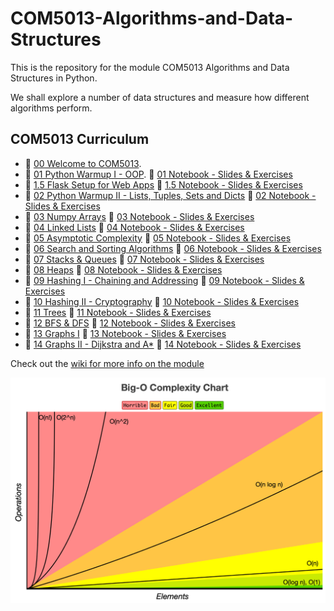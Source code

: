 # COM5013-Algorithms-and-Data-Structures
This is the repository for the module COM5013 Algorithms and Data Structures in Python.

We shall explore a number of data structures and measure how different algorithms perform.

## COM5013 Curriculum 
* 🎥 [00 Welcome to COM5013](https://youtu.be/g0u1S87g4_w).  
* 🎥 [01 Python Warmup I - OOP](https://youtu.be/Kl7fp7k4jPE?si=twyQjh9m-sXXNRuG). 📝 [01 Notebook - Slides & Exercises](https://github.com/NicholasDay1992/COM5013-Algorithms-and-Data-Structures/blob/main/01%20Python%20Warmup/01%20Python%20Basics%20to%20OOP.ipynb)   
* 🎥 [1.5 Flask Setup for Web Apps](https://youtu.be/JWb-m8rSND0) 📝 [1.5 Notebook - Slides & Exercises](https://github.com/NicholasDay1992/COM5013-Algorithms-and-Data-Structures/blob/main/01%20Python%20Warmup/01%20Python%20Flask.ipynb)  
* 🎥 [02 Python Warmup II - Lists, Tuples, Sets and Dicts](https://youtu.be/S716xMF15Ec) 📝 [02 Notebook - Slides & Exercises](https://github.com/NicholasDay1992/COM5013-Algorithms-and-Data-Structures/blob/main/02%20Python%20Lists%2C%20Tuples%2C%20Sets%2C%20Dicts/02%20Python%20Data%20Structures.ipynb) 
* 🎥 [03 Numpy Arrays](https://youtu.be/bSMg7RFFrGA) 📝 [03 Notebook - Slides & Exercises](https://github.com/NicholasDay1992/COM5013-Algorithms-and-Data-Structures/blob/main/03%20Numpy%20Arrays/03%20Python%20Numpy.ipynb)  
* 🎥 [04 Linked Lists](https://youtu.be/w0oxcxj770o) 📝 [04 Notebook - Slides & Exercises](https://github.com/NicholasDay1992/COM5013-Algorithms-and-Data-Structures/blob/main/04%20Nodes%20and%20Linked%20Lists/04%20Python%20Linked%20Lists.ipynb)
* 🎥 [05 Asymptotic Complexity](https://youtu.be/rtUw8I6_Nvc) 📝 [05 Notebook - Slides & Exercises](https://github.com/NicholasDay1992/COM5013-Algorithms-and-Data-Structures/blob/main/05%20Big%20O%20Notation/05%20Asymptotic%20Notation.ipynb) 
* 🎥 [06 Search and Sorting Algorithms](https://youtu.be/EDlga-vpp4I) 📝 [06 Notebook - Slides & Exercises](https://github.com/NicholasDay1992/COM5013-Algorithms-and-Data-Structures/blob/main/06%20Sort%20and%20Search/06%20Search%20and%20Sort%20Algorithms.ipynb)
* 🎥 [07 Stacks & Queues](https://youtu.be/XjsJQgED23w) 📝 [07 Notebook - Slides & Exercises](https://github.com/NicholasDay1992/COM5013-Algorithms-and-Data-Structures/blob/main/07%20Stacks%20and%20Queues/07%20Stacks%20and%20Queues.ipynb)
* 🎥 [08 Heaps](https://youtu.be/ACNCyCbc3dc) 📝 [08 Notebook - Slides & Exercises](https://github.com/NicholasDay1992/COM5013-Algorithms-and-Data-Structures/blob/main/08%20Heaps/08%20Heaps.ipynb)
* 🎥 [09 Hashing I - Chaining and Addressing](https://youtu.be/biqWDKFONlY?si=EtGMLuLtYFzZDq5Z)  📝 [09 Notebook - Slides & Exercises](https://github.com/NicholasDay1992/COM5013-Algorithms-and-Data-Structures/blob/main/09%20Hashing%20and%20Collisions/09%20Hashing%20and%20Collisions.ipynb)
* 🎥 [10 Hashing II - Cryptography](https://youtu.be/foYsAZMCsQo) 📝 [10 Notebook - Slides & Exercises](https://github.com/NicholasDay1992/COM5013-Algorithms-and-Data-Structures/blob/main/10%20Cryptographic%20Hashing/10%20Cryptographic%20Hashing.ipynb)
* 🎥 [11 Trees](https://www.youtube.com/watch?v=GuZ3DWEmefM)  📝 [11 Notebook - Slides & Exercises](https://github.com/NicholasDay1992/COM5013-Algorithms-and-Data-Structures/blob/main/11%20Trees%20and%20BSTs/11%20Trees.ipynb)
* 🎥 [12 BFS & DFS](https://youtu.be/1CDQwNkzY_8)  📝 [12 Notebook - Slides & Exercises](https://github.com/NicholasDay1992/COM5013-Algorithms-and-Data-Structures/blob/main/12%20Tree%20DFS%20and%20BFS/12%20DFS_BFS.ipynb)
* 🎥 [13 Graphs I](https://youtu.be/ZLGuOnAgvJw?si=G_cBnPGyZ9aytAjC) 📝 [13 Notebook - Slides & Exercises](https://github.com/NicholasDay1992/COM5013-Algorithms-and-Data-Structures/blob/main/13%20Graph%20Theory/13%20Graphs.ipynb) 
* 🎥 [14 Graphs II - Dijkstra and A*](https://www.youtube.com/watch?v=r9mCUm71ki4) 📝 [14 Notebook - Slides & Exercises](https://github.com/NicholasDay1992/COM5013-Algorithms-and-Data-Structures/blob/main/14%20Graph%20Path%20Finding/14%20Path%20Finding.ipynb)   

Check out the [wiki for more info on the module](https://github.com/NicholasDay1992/COM5013-Algorithms-and-Data-Structures/wiki/Home/)

![Big O notation](https://github.com/NicholasDay1992/CO536-Algorithms-and-Data-Structures/blob/main/images/Big%20O%20Diagram.jpg)
